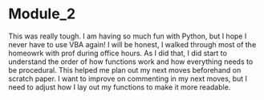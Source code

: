 # Module_2
This was really tough. I am having so much fun with Python, but I hope I never have to use VBA again! I will be honest, I walked through most of the homeowrk with prof during office hours. As I did that, I did start to understand the order of how functions work and how everything needs to be procedural. This helped me plan out my next moves beforehand on scratch paper. I want to improve on commenting in my next moves, but I need to adjust how I lay out my functions to make it more readable. 
